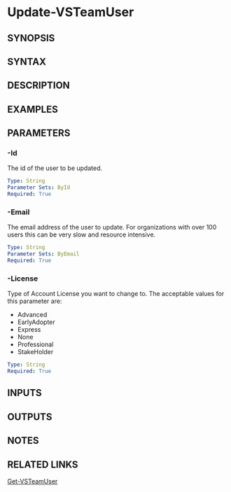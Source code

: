 <!-- #include "./common/header.md" -->

# Update-VSTeamUser

## SYNOPSIS

<!-- #include "./synopsis/Update-VSTeamUser.md" -->

## SYNTAX

## DESCRIPTION

<!-- #include "./synopsis/Update-VSTeamUser.md" -->

## EXAMPLES

## PARAMETERS

### -Id

The id of the user to be updated.

```yaml
Type: String
Parameter Sets: ById
Required: True
```

### -Email

The email address of the user to update. For organizations with over 100 users this can be very slow and resource intensive.

```yaml
Type: String
Parameter Sets: ByEmail
Required: True
```

### -License

Type of Account License you want to change to. The acceptable values for this parameter are:

- Advanced
- EarlyAdopter
- Express
- None
- Professional
- StakeHolder

```yaml
Type: String
Required: True
```

<!-- #include "./params/force.md" -->

## INPUTS

## OUTPUTS

## NOTES

## RELATED LINKS

[Get-VSTeamUser](Get-VSTeamUser.md)